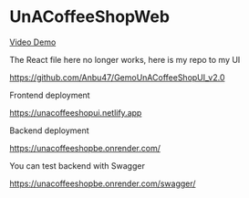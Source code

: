 # UnACoffeeShopWeb

[Video Demo](https://drive.google.com/file/d/1KRMk8cdFWLX2J3EzyQjx-Ys2qkyh_syM/view?usp=sharing)

The React file here no longer works, here is my repo to my UI

https://github.com/Anbu47/GemoUnACoffeeShopUI_v2.0


Frontend deployment

https://unacoffeeshopui.netlify.app


Backend deployment

https://unacoffeeshopbe.onrender.com/



You can test backend with Swagger

https://unacoffeeshopbe.onrender.com/swagger/


